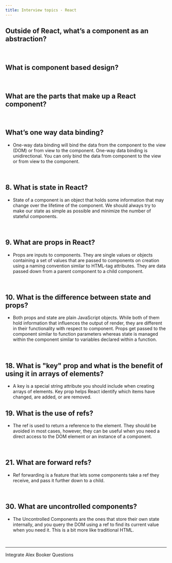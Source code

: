 ```yaml
---
title: Interview topics - React
---
```


## Outside of React, what’s a component as an abstraction?

<br />

## What is component based design?

<br />

## What are the parts that make up a React component?

<br />

## What’s one way data binding?

* One-way data binding will bind the data from the component to the view (DOM) or from view to the component. One-way data binding is unidirectional. You can only bind the data from component to the view or from view to the component.

<br />

## 8. What is state in React?
 
* State of a component is an object that holds some information that may change over the lifetime of the component. We should always try to make our state as simple as possible and minimize the number of stateful components.

<br />

## 9. What are props in React?

* Props are inputs to components. They are single values or objects containing a set of values that are passed to components on creation using a naming convention similar to HTML-tag attributes. They are data passed down from a parent component to a child component.

<br />

## 10. What is the difference between state and props?

* Both props and state are plain JavaScript objects. While both of them hold information that influences the output of render, they are different in their functionality with respect to component. Props get passed to the component similar to function parameters whereas state is managed within the component similar to variables declared within a function.

<br />

## 18. What is "key" prop and what is the benefit of using it in arrays of elements?

* A key is a special string attribute you should include when creating arrays of elements. Key prop helps React identify which items have changed, are added, or are removed.

## 19.  What is the use of refs?

* The ref is used to return a reference to the element. They should be avoided in most cases, however, they can be useful when you need a direct access to the DOM element or an instance of a component.

<br />

## 21.  What are forward refs?

* Ref forwarding is a feature that lets some components take a ref they receive, and pass it further down to a child.

<br />

## 30. What are uncontrolled components?

* The Uncontrolled Components are the ones that store their own state internally, and you query the DOM using a ref to find its current value when you need it. This is a bit more like traditional HTML.

<br />


---

Integrate Alex Booker Questions
